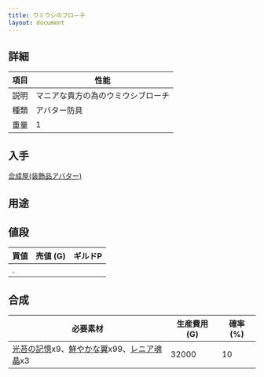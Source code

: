 ```yaml
---
title: ウミウシのブローチ
layout: document
---
```

## 詳細

|項目|性能|
|---|---|
|説明|マニアな貴方の為のウミウシブローチ|
|種類|アバター防具|
|重量|1|

## 入手

[合成屋(装飾品アバター)](合成屋(装飾品アバター))

## 用途

## 値段

|買値|売値 (G)|ギルドP|
|---|---|---|
|.|||

## 合成

|必要素材|生産費用 (G)|確率 (%)|
|---|---|---|
|[光苔の記憶](光苔の記憶)x9、[鮮やかな翼](鮮やかな翼)x99、[レニア魂晶](レニア魂晶)x3|32000|10|
